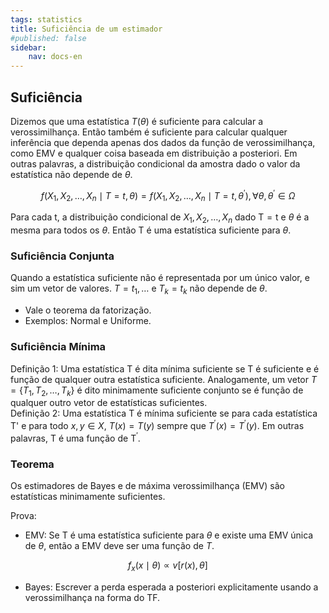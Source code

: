 ```yaml
---
tags: statistics
title: Suficiência de um estimador
#published: false
sidebar:
    nav: docs-en
---
```


## Suficiência

Dizemos que uma estatística $T(\theta)$ é suficiente para calcular a verossimilhança. Então também é suficiente para calcular qualquer inferência que dependa apenas dos dados da função de verossimilhança, como EMV e qualquer coisa baseada em distribuição a posteriori. Em outras palavras, a distribuição condicional da amostra dado o valor da estatística não depende de $\theta$.

$$f\left(X_1, X_2, \ldots, X_n \mid T=t, \theta\right)=f\left(X_1, X_2, \ldots, X_n \mid T=t, \theta^{\prime}\right), \forall \theta, \theta^{\prime} \in \Omega$$

Para cada t, a distribuição condicional de $X_1, X_2, \ldots, X_n$ dado $\mathrm{T}=\mathrm{t}$ e $\theta$ é a mesma para todos os $\theta$. Então T é uma estatística suficiente para $\theta$.

### Suficiência Conjunta
Quando a estatística suficiente não é representada por um único valor, e sim um vetor de valores. $T=t_1, \ldots$ e $T_k=t_k$ não depende de $\theta$.

- Vale o teorema da fatorização.
- Exemplos: Normal e Uniforme.

### Suficiência Mínima

Definição 1: Uma estatística T é dita mínima suficiente se T é suficiente e é função de qualquer outra estatística suficiente. Analogamente, um vetor $T=\left\{T_1, T_2, \ldots, T_k\right\}$ é dito minimamente suficiente conjunto se é função de qualquer outro vetor de estatísticas suficientes. \
Definição 2: Uma estatística T é mínima suficiente se para cada estatística T' e para todo $x, y \in X$, $T(x)=T(y)$ sempre que $T^{\prime}(x)=T^{\prime}(y)$. Em outras palavras, T é uma função de $\mathrm{T}^{\prime}$.

### Teorema

Os estimadores de Bayes e de máxima verossimilhança (EMV) são estatísticas minimamente suficientes.

Prova:

- EMV: Se T é uma estatística suficiente para $\theta$ e existe uma EMV única de $\theta$, então a EMV deve ser uma função de $T$.

$$f_x(x \mid \theta) \propto v[r(x), \theta]$$

- Bayes: Escrever a perda esperada a posteriori explicitamente usando a verossimilhança na forma do TF.
